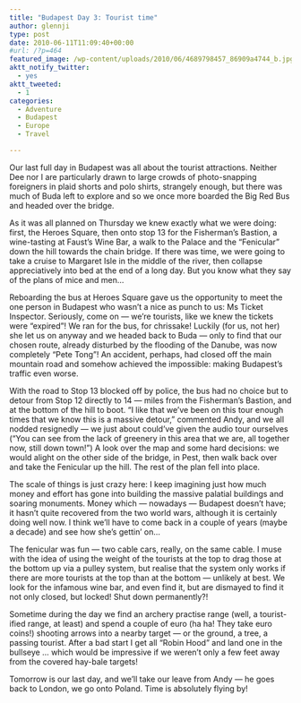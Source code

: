 ```yaml
---
title: "Budapest Day 3: Tourist time"
author: glennji
type: post
date: 2010-06-11T11:09:40+00:00
#url: /?p=464
featured_image: /wp-content/uploads/2010/06/4689798457_86909a4744_b.jpg
aktt_notify_twitter:
  - yes
aktt_tweeted:
  - 1
categories:
  - Adventure
  - Budapest
  - Europe
  - Travel

---
```

<!-- p, li { white-space: pre-wrap; } -->

<!--StartFragment-->Our last full day in Budapest was all about the tourist attractions. Neither Dee nor I are particularly drawn to large crowds of photo-snapping foreigners in plaid shorts and polo shirts, strangely enough, but there was much of Buda left to explore and so we once more boarded the Big Red Bus and headed over the bridge.


  
As it was all planned on Thursday we knew exactly what we were doing: first, the Heroes Square, then onto stop 13 for the Fisherman&#8217;s Bastion, a wine-tasting at Faust&#8217;s Wine Bar, a walk to the Palace and the &#8220;Fenicular&#8221; down the hill towards the chain bridge. If there was time, we were going to take a cruise to Margaret Isle in the middle of the river, then collapse appreciatively into bed at the end of a long day. But you know what they say of the plans of mice and men&#8230;
  
Reboarding the bus at Heroes Square gave us the opportunity to meet the one person in Budapest who wasn&#8217;t a nice as punch to us: Ms Ticket Inspector. Seriously, come on &#8212; we&#8217;re tourists, like we knew the tickets were &#8220;expired&#8221;! We ran for the bus, for chrissake! Luckily (for us, not her) she let us on anyway and we headed back to Buda &#8212; only to find that our chosen route, already disturbed by the flooding of the Danube, was now completely &#8220;Pete Tong&#8221;! An accident, perhaps, had closed off the main mountain road and somehow achieved the impossible: making Budapest&#8217;s traffic even worse.
  
With the road to Stop 13 blocked off by police, the bus had no choice but to detour from Stop 12 directly to 14 &#8212; miles from the Fisherman&#8217;s Bastion, and at the bottom of the hill to boot. &#8220;I like that we&#8217;ve been on this tour enough times that we know this is a massive detour,&#8221; commented Andy, and we all nodded resignedly &#8212; we just about could&#8217;ve given the audio tour ourselves (&#8220;You can see from the lack of greenery in this area that we are, all together now, still down town!&#8221;) A look over the map and some hard decisions: we would alight on the other side of the bridge, in Pest, then walk back over and take the Fenicular up the hill. The rest of the plan fell into place.
  
The scale of things is just crazy here: I keep imagining just how much money and effort has gone into building the massive palatial buildings and soaring monuments. Money which &#8212; nowadays &#8212; Budapest doesn&#8217;t have; it hasn&#8217;t quite recovered from the two world wars, although it is certainly doing well now. I think we&#8217;ll have to come back in a couple of years (maybe a decade) and see how she&#8217;s gettin&#8217; on&#8230;
  
The fenicular was fun &#8212; two cable cars, really, on the same cable. I muse with the idea of using the weight of the tourists at the top to drag those at the bottom up via a pulley system, but realise that the system only works if there are more tourists at the top than at the bottom &#8212; unlikely at best. We look for the infamous wine bar, and even find it, but are dismayed to find it not only closed, but locked! Shut down permanently?!
  
Sometime during the day we find an archery practise range (well, a tourist-ified range, at least) and spend a couple of euro (ha ha! They take euro coins!) shooting arrows into a nearby target &#8212; or the ground, a tree, a passing tourist. After a bad start I get all &#8220;Robin Hood&#8221; and land one in the bullseye &#8230; which would be impressive if we weren&#8217;t only a few feet away from the covered hay-bale targets!
  
Tomorrow is our last day, and we&#8217;ll take our leave from Andy &#8212; he goes back to London, we go onto Poland. Time is absolutely flying by!<!--EndFragment-->
